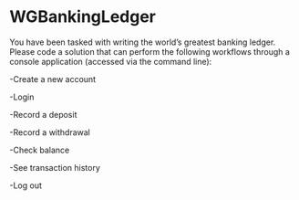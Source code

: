 # WGBankingLedger

You have been tasked with writing the world’s greatest banking ledger. Please code a solution that can perform the following workflows through a console application (accessed via the command line):

-Create a new account

-Login

-Record a deposit

-Record a withdrawal

-Check balance

-See transaction history

-Log out
